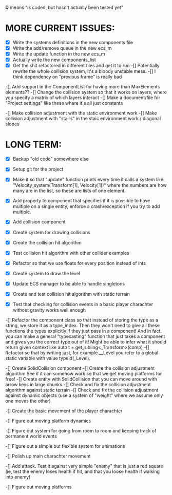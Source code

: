 **D** means "is coded, but hasn't actually been tested yet"

# MORE CURRENT ISSUES:
-[x] Write the systems definitions in the new components file
-[x] Write the add/remove queue in the new ecs_m
-[x] Write the update function in the new ecs_m
-[x] Actually write the new components_list
-[x] Get the shit refactored in different files and get it to run 
-[] Potentially rewrite the whole collision system, it's a bloody unstable mess.
    -[] I think dependency on "previous frame" is really bad 

-[] Add support in the ComponentList for having more than MaxElements elements??
-[] Change the collision system so that it works on layers, where you specify a matrix of which layers interact
    -[] Make a document/file for "Project settings" like these where it's all just constants 

-[] Make collision adjustment with the static environment work
-[] Make collision adjustment with "stairs" in the staic environment work / diagonal slopes

# LONG TERM:
-[x] Backup "old code" somewhere else
-[x] Setup git for the project
-[X] Make it so that "update" function prints every time it calls a system like:
"Velocity_system(Transform[1], Velocity[1])"
where the numbers are how many are in the list, so these are lists of one element.
-[X] Add property to component that specifies if it is possible to have multiple on a single entity, enforce a crash/exception if you try to add multiple.

-[x] Add collision component
-[X] Create system for drawing collisions
-[X] Create the collision hit algorithm
-[X] Test collision hit algorithm with other collider examples

-[x] Refactor so that we use floats for every position instead of ints

-[X] Create system to draw the level

-[X] Update ECS manager to be able to handle singletons
-[X] Create and test collision hit algorithm with static terrain
-[X] Test that checking for collision events in a basic player charachter without gravity works well enough

-[] Refactor the component class so that instead of storing the type as a string, we store it as a type_index. Then they won't need to give all these functions the types explicitly if they just pass in a component! And in fact, you can make a general "typecasting" function that just takes a component and gives you the correct type out of it! Might be able to infer what it should return given 
context like auto t = get_sibling<_Transform>(comp)
-[] Refactor so that by writing just, for example __Level you refer to a global static variable with value typeid(_Level).

-[] Create SolidCollision component
-[] Create the collision adjustment algorithm
    See if it can somehow work so that we get moving platforms for free!
-[] Create entity with SolidCollision that you can move around with arrow keys in large chunks
-[] Check and fix the collision adjustment algorithm against static terrain
-[] Check and fix the collision adjustment against dynamic objects (use a system of "weight" where we assume only one moves the other)

-[] Create the basic movement of the player charachter

-[] Figure out moving platform dynamics

-[] Figure out system for going from room to room and keeping track of permanent world events

-[] Figure out a simple but flexible system for animations 

-[] Polish up main charachter movement

-[] Add attack. Test it against very simple "enemy" that is just a red square (ie, test the enemy loses health if hit, and that you loose health if walking into enemy)

-[] Figure out moving platforms
